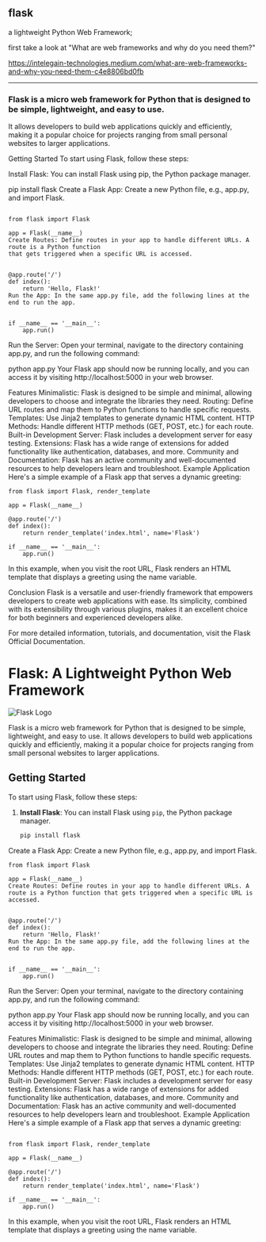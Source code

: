 ## flask 
 a lightweight Python Web Framework;

first take a look at "What are web frameworks and why do you need them?"

https://intelegain-technologies.medium.com/what-are-web-frameworks-and-why-you-need-them-c4e8806bd0fb



------------------------------------------------------------------------------------------------------------------
### Flask is a micro web framework for Python that is designed to be simple, lightweight, and easy to use.
It allows developers to build web applications quickly and efficiently, making it a popular choice for
projects ranging from small personal websites to larger applications.

Getting Started
To start using Flask, follow these steps:

Install Flask: You can install Flask using pip, the Python package manager.


pip install flask
Create a Flask App: Create a new Python file, e.g., app.py, and import Flask.
```

from flask import Flask

app = Flask(__name__)
Create Routes: Define routes in your app to handle different URLs. A route is a Python function
that gets triggered when a specific URL is accessed.


@app.route('/')
def index():
    return 'Hello, Flask!'
Run the App: In the same app.py file, add the following lines at the end to run the app.


if __name__ == '__main__':
    app.run()
```
Run the Server: Open your terminal, navigate to the directory containing app.py, and run the following command:

python app.py
Your Flask app should now be running locally, and you can access it by visiting http://localhost:5000 in your web browser.

Features
Minimalistic: Flask is designed to be simple and minimal, allowing developers to choose and integrate the libraries they need.
Routing: Define URL routes and map them to Python functions to handle specific requests.
Templates: Use Jinja2 templates to generate dynamic HTML content.
HTTP Methods: Handle different HTTP methods (GET, POST, etc.) for each route.
Built-in Development Server: Flask includes a development server for easy testing.
Extensions: Flask has a wide range of extensions for added functionality like authentication, databases, and more.
Community and Documentation: Flask has an active community and well-documented resources to help developers learn and troubleshoot.
Example Application
Here's a simple example of a Flask app that serves a dynamic greeting:

```
from flask import Flask, render_template

app = Flask(__name__)

@app.route('/')
def index():
    return render_template('index.html', name='Flask')

if __name__ == '__main__':
    app.run()

```
In this example, when you visit the root URL, Flask renders an HTML template that displays a greeting using the name variable.

Conclusion
Flask is a versatile and user-friendly framework that empowers developers to create web applications with ease. Its simplicity, combined with its extensibility through various plugins, makes it an excellent choice for both beginners and experienced developers alike.

For more detailed information, tutorials, and documentation, visit the Flask Official Documentation.






# Flask: A Lightweight Python Web Framework

![Flask Logo](https://flask.palletsprojects.com/en/2.1.x/_images/flask-logo.png)

Flask is a micro web framework for Python that is designed to be simple, lightweight, and easy to use. It allows developers to build web applications quickly and efficiently, making it a popular choice for projects ranging from small personal websites to larger applications.

## Getting Started

To start using Flask, follow these steps:

1. **Install Flask**: You can install Flask using `pip`, the Python package manager.

   ```bash
   pip install flask
Create a Flask App: Create a new Python file, e.g., app.py, and import Flask.

```
from flask import Flask

app = Flask(__name__)
Create Routes: Define routes in your app to handle different URLs. A route is a Python function that gets triggered when a specific URL is accessed.


@app.route('/')
def index():
    return 'Hello, Flask!'
Run the App: In the same app.py file, add the following lines at the end to run the app.


if __name__ == '__main__':
    app.run()

```
Run the Server: Open your terminal, navigate to the directory containing app.py, and run the following command:


python app.py
Your Flask app should now be running locally, and you can access it by visiting http://localhost:5000 in your web browser.

Features
Minimalistic: Flask is designed to be simple and minimal, allowing developers to choose and integrate the libraries they need.
Routing: Define URL routes and map them to Python functions to handle specific requests.
Templates: Use Jinja2 templates to generate dynamic HTML content.
HTTP Methods: Handle different HTTP methods (GET, POST, etc.) for each route.
Built-in Development Server: Flask includes a development server for easy testing.
Extensions: Flask has a wide range of extensions for added functionality like authentication, databases, and more.
Community and Documentation: Flask has an active community and well-documented resources to help developers learn and troubleshoot.
Example Application
Here's a simple example of a Flask app that serves a dynamic greeting:
```

from flask import Flask, render_template

app = Flask(__name__)

@app.route('/')
def index():
    return render_template('index.html', name='Flask')

if __name__ == '__main__':
    app.run()
```
In this example, when you visit the root URL, Flask renders an HTML template that displays a greeting using the name variable.
